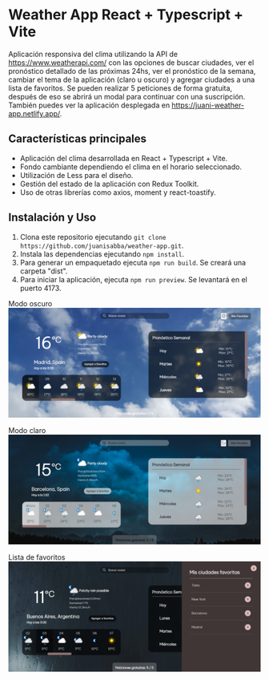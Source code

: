 # Weather App React + Typescript + Vite

Aplicación responsiva del clima utilizando la API de https://www.weatherapi.com/ con las opciones de buscar ciudades, ver el pronóstico detallado de las próximas 24hs, ver el pronóstico de la semana, cambiar el tema de la aplicación (claro u oscuro) y agregar ciudades a una lista de favoritos. Se pueden realizar 5 peticiones de forma gratuita, después de eso se abrirá un modal para continuar con una suscripción. 
También puedes ver la aplicación desplegada en https://juani-weather-app.netlify.app/.

## Características principales

- Aplicación del clima desarrollada en React + Typescript + Vite.
- Fondo cambiante dependiendo el clima en el horario seleccionado.
- Utilización de Less para el diseño.
- Gestión del estado de la aplicación con Redux Toolkit.
- Uso de otras librerías como axios, moment y react-toastify.

## Instalación y Uso

1. Clona este repositorio ejecutando `git clone https://github.com/juanisabba/weather-app.git`.
2. Instala las dependencias ejecutando `npm install`.
4. Para generar un empaquetado ejecuta `npm run build`. Se creará una carpeta "dist".
5. Para iniciar la aplicación, ejecuta `npm run preview`. Se levantará en el puerto 4173.

Modo oscuro
![image](https://github.com/juanisabba/weather-app/blob/main/src/assets/examples/example1.jpg)

Modo claro
![image](https://github.com/juanisabba/weather-app/blob/main/src/assets/examples/example2.jpg)

Lista de favoritos
![image](https://github.com/juanisabba/weather-app/blob/main/src/assets/examples/example3.jpg)
